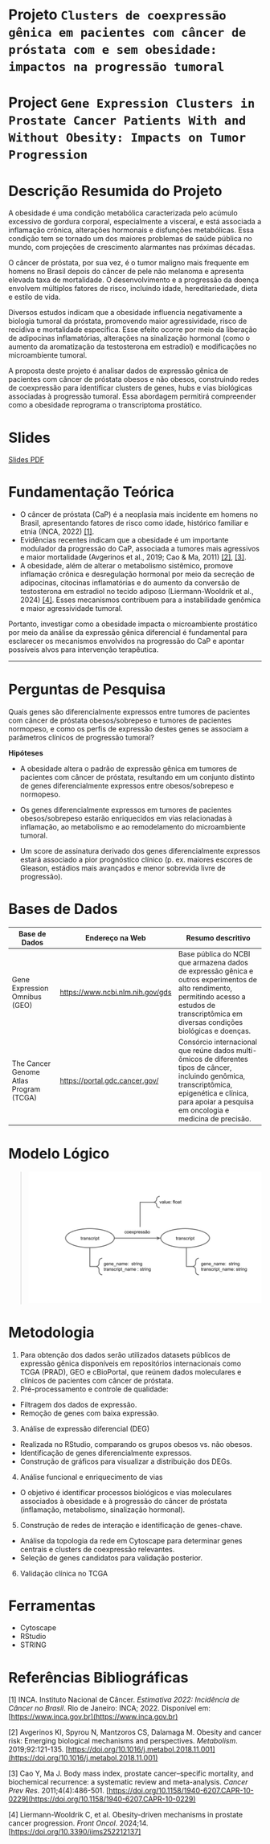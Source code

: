 # Projeto `Clusters de coexpressão gênica em pacientes com câncer de próstata com e sem obesidade: impactos na progressão tumoral`
# Project `Gene Expression Clusters in Prostate Cancer Patients With and Without Obesity: Impacts on Tumor Progression`

# Descrição Resumida do Projeto

A obesidade é uma condição metabólica caracterizada pelo acúmulo excessivo de gordura corporal, especialmente a visceral, e está associada a inflamação crônica, alterações hormonais e disfunções metabólicas. Essa condição tem se tornado um dos maiores problemas de saúde pública no mundo, com projeções de crescimento alarmantes nas próximas décadas.

O câncer de próstata, por sua vez, é o tumor maligno mais frequente em homens no Brasil depois do câncer de pele não melanoma e apresenta elevada taxa de mortalidade. O desenvolvimento e a progressão da doença envolvem múltiplos fatores de risco, incluindo idade, hereditariedade, dieta e estilo de vida.

Diversos estudos indicam que a obesidade influencia negativamente a biologia tumoral da próstata, promovendo maior agressividade, risco de recidiva e mortalidade específica. Esse efeito ocorre por meio da liberação de adipocinas inflamatórias, alterações na sinalização hormonal (como o aumento da aromatização da testosterona em estradiol) e modificações no microambiente tumoral.

A proposta deste projeto é analisar dados de expressão gênica de pacientes com câncer de próstata obesos e não obesos, construindo redes de coexpressão para identificar clusters de genes, hubs e vias biológicas associadas à progressão tumoral. Essa abordagem permitirá compreender como a obesidade reprograma o transcriptoma prostático.

# Slides

[Slides PDF](https://github.com/datasciforhealth/datasci4health/blob/main/project1/assets/slides/Slides%20Clusters%20de%20express%C3%A3o%20g%C3%AAnica%20em%20pacientes%20com%20c%C3%A2ncer%20de%20pr%C3%B3stata%20com%20e%20sem%20obesidade%20impactos%20na%20progress%C3%A3o%20tumoral%20presentacao.pdf)

# Fundamentação Teórica

- O câncer de próstata (CaP) é a neoplasia mais incidente em homens no Brasil, apresentando fatores de risco como idade, histórico familiar e etnia (INCA, 2022) [[1]](#1).  
- Evidências recentes indicam que a obesidade é um importante modulador da progressão do CaP, associada a tumores mais agressivos e maior mortalidade (Avgerinos et al., 2019; Cao & Ma, 2011) [[2]](#2), [[3]](#3).  
- A obesidade, além de alterar o metabolismo sistêmico, promove inflamação crônica e desregulação hormonal por meio da secreção de adipocinas, citocinas inflamatórias e do aumento da conversão de testosterona em estradiol no tecido adiposo (Liermann-Wooldrik et al., 2024) [[4]](#4). Esses mecanismos contribuem para a instabilidade genômica e maior agressividade tumoral.  

Portanto, investigar como a obesidade impacta o microambiente prostático por meio da análise da expressão gênica diferencial é fundamental para esclarecer os mecanismos envolvidos na progressão do CaP e apontar possíveis alvos para intervenção terapêutica.  

---


# Perguntas de Pesquisa

Quais genes são diferencialmente expressos entre tumores de pacientes com câncer de próstata obesos/sobrepeso e tumores de pacientes normopeso, e como os perfis de expressão destes genes se associam a parâmetros clínicos de progressão tumoral?

__Hipóteses__
- A obesidade altera o padrão de expressão gênica em tumores de pacientes com câncer de próstata, resultando em um conjunto distinto de genes diferencialmente expressos entre obesos/sobrepeso e normopeso.


- Os genes diferencialmente expressos em tumores de pacientes obesos/sobrepeso estarão enriquecidos em vias relacionadas à inflamação, ao metabolismo e ao remodelamento do microambiente tumoral.


- Um score de assinatura derivado dos genes diferencialmente expressos estará associado a pior prognóstico clínico (p. ex. maiores escores de Gleason, estádios mais avançados e menor sobrevida livre de progressão).

# Bases de Dados


Base de Dados | Endereço na Web | Resumo descritivo
----- | ----- | -----
Gene Expression Omnibus (GEO) | https://www.ncbi.nlm.nih.gov/gds | Base pública do NCBI que armazena dados de expressão gênica e outros experimentos de alto rendimento, permitindo acesso a estudos de transcriptômica em diversas condições biológicas e doenças.
The Cancer Genome Atlas Program (TCGA) | https://portal.gdc.cancer.gov/ | Consórcio internacional que reúne dados multi-ômicos de diferentes tipos de câncer, incluindo genômica, transcriptômica, epigenética e clínica, para apoiar a pesquisa em oncologia e medicina de precisão.

# Modelo Lógico

> ![Modelo Lógico de Grafos](assets/images/modelo_logico.png)

# Metodologia
1. Para  obtenção dos dados serão utilizados datasets públicos de expressão gênica disponíveis em repositórios internacionais como TCGA (PRAD), GEO e cBioPortal, que reúnem dados moleculares e clínicos de pacientes com câncer de próstata.
2. Pré-processamento e controle de qualidade:
* Filtragem dos dados de expressão.
* Remoção de genes com baixa expressão.
3. Análise de expressão diferencial (DEG)
* Realizada no RStudio, comparando os grupos obesos vs. não obesos.
* Identificação de genes diferencialmente expressos.
* Construção de gráficos para visualizar a distribuição dos DEGs.
4. Análise funcional e enriquecimento de vias
* O objetivo é identificar processos biológicos e vias moleculares associados à obesidade e à progressão do câncer de próstata (inflamação, metabolismo, sinalização hormonal).
5. Construção de redes de interação e identificação de genes-chave.
* Análise da topologia da rede em Cytoscape para determinar genes centrais e clusters de coexpressão relevantes.
* Seleção de genes candidatos para validação posterior.
6. Validação clínica no TCGA



# Ferramentas
- Cytoscape
- RStudio
- STRING
# Referências Bibliográficas

<a id="1">[1]</a> INCA. Instituto Nacional de Câncer. *Estimativa 2022: Incidência de Câncer no Brasil*. Rio de Janeiro: INCA; 2022. Disponível em: [https://www.inca.gov.br](https://www.inca.gov.br)  

<a id="2">[2]</a> Avgerinos KI, Spyrou N, Mantzoros CS, Dalamaga M. Obesity and cancer risk: Emerging biological mechanisms and perspectives. *Metabolism*. 2019;92:121-135. [https://doi.org/10.1016/j.metabol.2018.11.001](https://doi.org/10.1016/j.metabol.2018.11.001)  

<a id="3">[3]</a> Cao Y, Ma J. Body mass index, prostate cancer–specific mortality, and biochemical recurrence: a systematic review and meta-analysis. *Cancer Prev Res*. 2011;4(4):486-501. [https://doi.org/10.1158/1940-6207.CAPR-10-0229](https://doi.org/10.1158/1940-6207.CAPR-10-0229)  

<a id="4">[4]</a> Liermann-Wooldrik C, et al. Obesity-driven mechanisms in prostate cancer progression. *Front Oncol*. 2024;14. [https://doi.org/10.3390/ijms252212137] 
